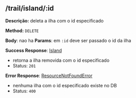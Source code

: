 ## /trail/island/:id

**Descrição:** deleta a ilha com o id especificado

**Method:** `DELETE`

**Body**: nao ha
**Params**: em `:id` deve ser passado o id da ilha

**Success Response**: [Island](../../../../src/domain/trilhas/@entities/island.ts)
- retorna a ilha removida com o id especificado
- Status: `201`

**Error Response**: [ResourceNotFoundError](../../../../src/core/errors/resource-not-found-error.ts)
- nenhuma ilha com o id especificado existe no DB
- Status: `400`

